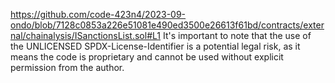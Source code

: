 https://github.com/code-423n4/2023-09-ondo/blob/7128c0853a226e51081e490ed3500e26613f61bd/contracts/external/chainalysis/ISanctionsList.sol#L1
It's important to note that the use of the UNLICENSED SPDX-License-Identifier is a potential legal risk, as it means the code is proprietary and cannot be used without explicit permission from the author.